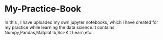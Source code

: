 # My-Practice-Book
In this , I have uploaded my own jupyter notebooks, which  i have created for my practice while learning the data science.It contains Numpy,Pandas,Matplotlib,Sci-Kit Learn,etc..

